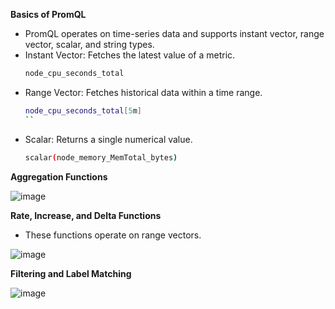 **Basics of PromQL**
- PromQL operates on time-series data and supports instant vector, range vector, scalar, and string types.
- Instant Vector: Fetches the latest value of a metric.
  ```bash
  node_cpu_seconds_total
  ```
- Range Vector: Fetches historical data within a time range.
  ```bash
  node_cpu_seconds_total[5m]
  ``
- Scalar: Returns a single numerical value.
  ```bash
  scalar(node_memory_MemTotal_bytes)
  ```

**Aggregation Functions**

![image](https://github.com/user-attachments/assets/c30922fc-2155-4bc6-984a-3ec8106d1b5a)

**Rate, Increase, and Delta Functions**
- These functions operate on range vectors.

![image](https://github.com/user-attachments/assets/e5a47d27-cf48-4da5-9bb3-925065d094fd)

**Filtering and Label Matching**

![image](https://github.com/user-attachments/assets/6239cb5e-45a0-40f5-b541-6a855212ca70)



